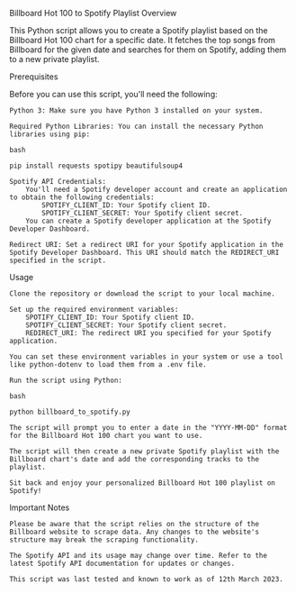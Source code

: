 Billboard Hot 100 to Spotify Playlist
Overview

This Python script allows you to create a Spotify playlist based on the Billboard Hot 100 chart for a specific date. It fetches the top songs from Billboard for the given date and searches for them on Spotify, adding them to a new private playlist.

Prerequisites

Before you can use this script, you'll need the following:

    Python 3: Make sure you have Python 3 installed on your system.

    Required Python Libraries: You can install the necessary Python libraries using pip:

    bash

    pip install requests spotipy beautifulsoup4

    Spotify API Credentials:
        You'll need a Spotify developer account and create an application to obtain the following credentials:
            SPOTIFY_CLIENT_ID: Your Spotify client ID.
            SPOTIFY_CLIENT_SECRET: Your Spotify client secret.
        You can create a Spotify developer application at the Spotify Developer Dashboard.

    Redirect URI: Set a redirect URI for your Spotify application in the Spotify Developer Dashboard. This URI should match the REDIRECT_URI specified in the script.

Usage

    Clone the repository or download the script to your local machine.

    Set up the required environment variables:
        SPOTIFY_CLIENT_ID: Your Spotify client ID.
        SPOTIFY_CLIENT_SECRET: Your Spotify client secret.
        REDIRECT_URI: The redirect URI you specified for your Spotify application.

    You can set these environment variables in your system or use a tool like python-dotenv to load them from a .env file.

    Run the script using Python:

    bash

    python billboard_to_spotify.py

    The script will prompt you to enter a date in the "YYYY-MM-DD" format for the Billboard Hot 100 chart you want to use.

    The script will then create a new private Spotify playlist with the Billboard chart's date and add the corresponding tracks to the playlist.

    Sit back and enjoy your personalized Billboard Hot 100 playlist on Spotify!

Important Notes

    Please be aware that the script relies on the structure of the Billboard website to scrape data. Any changes to the website's structure may break the scraping functionality.

    The Spotify API and its usage may change over time. Refer to the latest Spotify API documentation for updates or changes.

    This script was last tested and known to work as of 12th March 2023.
